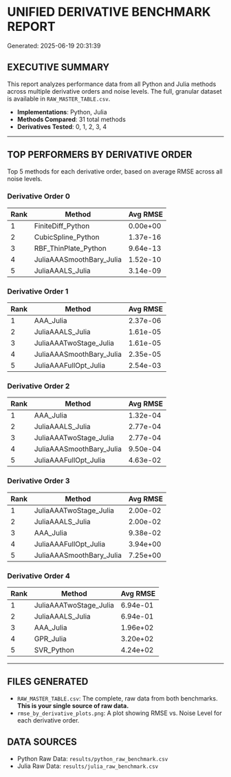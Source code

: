 
# UNIFIED DERIVATIVE BENCHMARK REPORT
Generated: 2025-06-19 20:31:39

## EXECUTIVE SUMMARY

This report analyzes performance data from all Python and Julia methods across multiple derivative orders and noise levels. The full, granular dataset is available in `RAW_MASTER_TABLE.csv`.

- **Implementations**: Python, Julia
- **Methods Compared**: 31 total methods
- **Derivatives Tested**: 0, 1, 2, 3, 4

---

## TOP PERFORMERS BY DERIVATIVE ORDER

Top 5 methods for each derivative order, based on average RMSE across all noise levels.


### Derivative Order 0

| Rank | Method | Avg RMSE |
|------|--------|----------|
| 1 | FiniteDiff_Python | 0.00e+00 |
| 2 | CubicSpline_Python | 1.37e-16 |
| 3 | RBF_ThinPlate_Python | 9.64e-13 |
| 4 | JuliaAAASmoothBary_Julia | 1.52e-10 |
| 5 | JuliaAAALS_Julia | 3.14e-09 |

### Derivative Order 1

| Rank | Method | Avg RMSE |
|------|--------|----------|
| 1 | AAA_Julia | 2.37e-06 |
| 2 | JuliaAAALS_Julia | 1.61e-05 |
| 3 | JuliaAAATwoStage_Julia | 1.61e-05 |
| 4 | JuliaAAASmoothBary_Julia | 2.35e-05 |
| 5 | JuliaAAAFullOpt_Julia | 2.54e-03 |

### Derivative Order 2

| Rank | Method | Avg RMSE |
|------|--------|----------|
| 1 | AAA_Julia | 1.32e-04 |
| 2 | JuliaAAALS_Julia | 2.77e-04 |
| 3 | JuliaAAATwoStage_Julia | 2.77e-04 |
| 4 | JuliaAAASmoothBary_Julia | 9.50e-04 |
| 5 | JuliaAAAFullOpt_Julia | 4.63e-02 |

### Derivative Order 3

| Rank | Method | Avg RMSE |
|------|--------|----------|
| 1 | JuliaAAATwoStage_Julia | 2.00e-02 |
| 2 | JuliaAAALS_Julia | 2.00e-02 |
| 3 | AAA_Julia | 9.38e-02 |
| 4 | JuliaAAAFullOpt_Julia | 3.94e+00 |
| 5 | JuliaAAASmoothBary_Julia | 7.25e+00 |

### Derivative Order 4

| Rank | Method | Avg RMSE |
|------|--------|----------|
| 1 | JuliaAAATwoStage_Julia | 6.94e-01 |
| 2 | JuliaAAALS_Julia | 6.94e-01 |
| 3 | AAA_Julia | 1.96e+02 |
| 4 | GPR_Julia | 3.20e+02 |
| 5 | SVR_Python | 4.24e+02 |

---

## FILES GENERATED

- `RAW_MASTER_TABLE.csv`: The complete, raw data from both benchmarks. **This is your single source of raw data.**
- `rmse_by_derivative_plots.png`: A plot showing RMSE vs. Noise Level for each derivative order.

## DATA SOURCES

- Python Raw Data: `results/python_raw_benchmark.csv`
- Julia Raw Data: `results/julia_raw_benchmark.csv`

